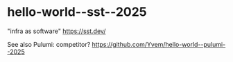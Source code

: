 # hello-world--sst--2025

"infra as software" https://sst.dev/

See also Pulumi: competitor? https://github.com/Yvem/hello-world--pulumi--2025

